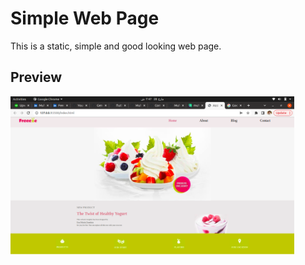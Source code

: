 # Simple Web Page
This is a static, simple and good looking web page.

## Preview
<img src="./screenshot.png" width="90%" />